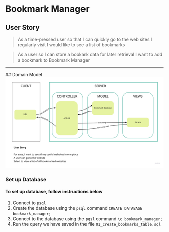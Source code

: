 # Bookmark Manager

## User Story
> As a time-pressed user
> so that I can quickly go to the web sites I regularly visit
> I would like to see a list of bookmarks

> As a user
> so I can store a bookark data for later retrieval
> I want to add a bookmark to Bookmark Manager
<hr>
## Domain Model

<img src="Flowchart.jpg">

### Set up Database

#### To set up database, follow instructions below

1. Connect to `psql`
2. Create the database using the `psql` command `CREATE DATABASE bookmark_manager;`
3. Connect to the database using the `pqsl` command `\c bookmark_manager;`
4. Run the query we have saved in the file `01_create_bookmarks_table.sql`